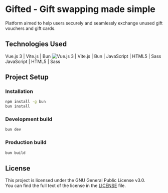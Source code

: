 # Gifted - Gift swapping made simple

Platform aimed to help users securely and seamlessly exchange unused gift vouchers and gift cards.

## Technologies Used

Vue.js 3 | Vite.js | Bun
![Vue.js 3 | Vite.js | Bun | JavaScript | HTML5 | Sass](https://skillicons.dev/icons?i=vue,vite,bun,js,html,sass&perline=3)
JavaScript | HTML5 | Sass

## Project Setup

### Installation

```sh
npm install -g bun
bun install
```

### Development build

```sh
bun dev
```

### Production build

```sh
bun build
```

## License

This project is licensed under the GNU General Public License v3.0.\
You can find the full text of the license in the [LICENSE](LICENSE) file.
